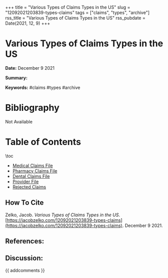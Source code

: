 +++
title = "Various Types of Claims Types in the US"
slug = "12092021203839-types-claims"
tags = ["claims", "types", "archive"]
rss_title = "Various Types of Claims Types in the US"
rss_pubdate = Date(2021, 12, 9)
+++



Various Types of Claims Types in the US
=========

**Date:** December 9 2021

**Summary:** 

**Keywords:** #claims #types #archive

Bibliography
==========

Not Available

Table of Contents
=========

\toc

  * [Medical Claims File](https://jacobzelko.com/12092021205237-medical-claims-files)
  * [Pharmacy Claims File](https://jacobzelko.com/12092021211642-pharmacy-claims-files)
  * [Dental Claims File](https://jacobzelko.com/12092021212535-dental-claims-files)
  * [Provider File](https://jacobzelko.com/12092021213017-provider-files)
  * [Rejected Claims](https://jacobzelko.com/04112022133137-rejected-claims)
## How To Cite

 Zelko, Jacob. _Various Types of Claims Types in the US_. [https://jacobzelko.com/12092021203839-types-claims](https://jacobzelko.com/12092021203839-types-claims). December 9 2021.
## References:
## Discussion: 

{{ addcomments }}

